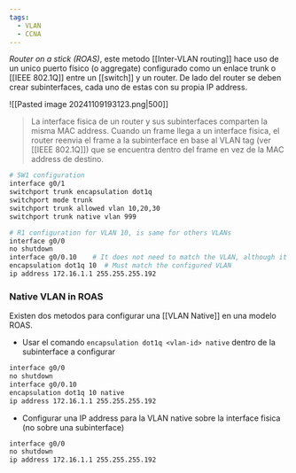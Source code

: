 ```yaml
---
tags:
  - VLAN
  - CCNA
---
```

_Router on a stick (ROAS)_, este metodo [[Inter-VLAN routing]]  hace uso de un unico puerto físico (o aggregate) configurado como un enlace trunk o [[IEEE 802.1Q]] entre un [[switch]] y un router. De lado del router se deben crear subinterfaces, cada uno de estas con su propia IP address. 

![[Pasted image 20241109193123.png|500]]

> La interface fisica de un router y sus subinterfaces comparten la misma MAC address. Cuando un frame llega a un interface fisica, el router reenvia el frame a la subinterface en base al VLAN tag (ver [[IEEE 802.1Q]]) que se encuentra dentro del frame en vez de la MAC address de destino. 


``` bash
# SW1 configuration 
interface g0/1 
switchport trunk encapsulation dot1q 
switchport mode trunk 
switchport trunk allowed vlan 10,20,30
switchport trunk native vlan 999

# R1 configuration for VLAN 10, is same for others VLANs 
interface g0/0 
no shutdown 
interface g0/0.10    # It does not need to match the VLAN, although it should.
encapsulation dot1q 10  # Must match the configured VLAN 
ip address 172.16.1.1 255.255.255.192

```

### Native VLAN in ROAS 
Existen dos metodos para configurar una [[VLAN Native]] en una modelo ROAS.
- Usar el comando `encapsulation dot1q <vlan-id> native` dentro de la subinterface a configurar
``` bash
interface g0/0
no shutdown 
interface g0/0.10
encapsulation dot1q 10 native 
ip address 172.16.1.1 255.255.255.192 
```

- Configurar una IP address para la VLAN native sobre la interface fisica (no sobre una subinterface)

``` bash
interface g0/0
no shutdown 
ip address 172.16.1.1 255.255.255.192 
```
